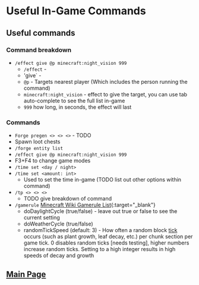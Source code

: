 # Useful In-Game Commands

## Useful commands

### Command breakdown
- `/effect give @p minecraft:night_vision 999`
    - `/effect` - 
    - 'give` - 
    - `@p` - Targets nearest player (Which includes the person running the command)
    - `minecraft:night_vision` - effect to give the target, you can use tab auto-complete to see the full list in-game
    - `999` how long, in seconds, the effect will last 

### Commands
- `Forge pregen <> <> <>` - TODO 
- Spawn loot chests
- `/forge entity list`
- `/effect give @p minecraft:night_vision 999` 
- F3+F4 to change game modes 
- `/time set <day / night>`
- `/time set <amount: int>`
    - Used to set the time in-game (TODO list out other options within command)
- `/tp <> <> <>`
    - TODO give breakdown of command
- `/gamerule` [Minecraft Wiki Gamerule List](https://minecraft.gamepedia.com/Game_rule){:target="_blank"}
    - doDaylightCycle (true/false) - leave out true or false to see the current setting
    - doWeatherCycle (true/false)
    - randomTickSpeed (default: 3) - How often a random block [tick](/glossary "Measure of time in minecraft. 1 second = 20 ticks") occurs (such as plant growth, leaf decay, etc.) per chunk section per game tick. 0 disables random ticks [needs testing], higher numbers increase random ticks. Setting to a high integer results in high speeds of decay and growth



## [**Main Page**](/modpack-dev)